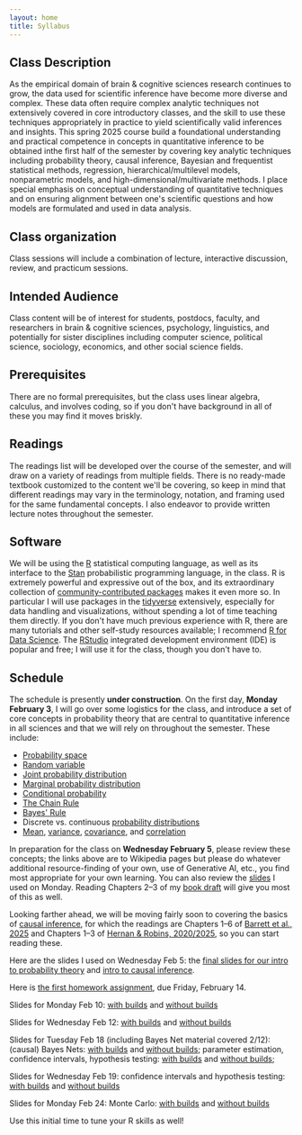 ```yaml
---
layout: home
title: Syllabus
---
```


## Class Description

  As the empirical domain of brain & cognitive sciences research continues to grow, the data used for scientific inference have become more diverse and complex. These data often require complex analytic techniques not extensively covered in core introductory classes, and the skill to use these techniques appropriately in practice to yield scientifically valid inferences and insights. This spring 2025 course build a foundational understanding and practical competence in concepts in quantitative inference to be obtained inthe first half of the semester by covering key analytic techniques including probability theory, causal inference, Bayesian and frequentist statistical methods, regression, hierarchical/multilevel models, nonparametric models, and high-dimensional/multivariate methods. I place special emphasis on conceptual understanding of quantitative techniques and on ensuring alignment between one's scientific questions and how models are formulated and used in data analysis.


## Class organization

Class sessions will include a combination of lecture, interactive discussion, review, and practicum sessions.

## Intended Audience

Class content will be of interest for students, postdocs, faculty, and researchers in brain & cognitive sciences, psychology, linguistics, and potentially for sister disciplines including computer science, political science, sociology, economics, and other social science fields.

## Prerequisites

There are no formal prerequisites, but the class uses linear algebra, calculus, and involves coding, so if you don't have background in all of these you may find it moves briskly.

## Readings

The readings list will be developed over the course of the semester, and will draw on a variety of readings from multiple fields. There is no ready-made textbook customized to the content we'll be covering, so keep in mind that different readings may vary in the terminology, notation, and framing used for the same fundamental concepts. I also endeavor to provide written lecture notes throughout the semester.

## Software

We will be using the [R](https://www.r-project.org/) statistical computing language, as well as its interface to the [Stan](https://mc-stan.org/) probabilistic programming language, in the class. R is extremely powerful and expressive out of the box, and its extraordinary collection of [community-contributed packages](https://cran.r-project.org/) makes it even more so. In particular I will use packages in the [tidyverse](https://www.tidyverse.org/) extensively, especially for data handling and visualizations, without spending a lot of time teaching them directly. If you don't have much previous experience with R, there are many tutorials and other self-study resources available; I recommend [R for Data Science](https://r4ds.hadley.nz/). The [RStudio](https://posit.co/products/open-source/rstudio/) integrated development environment (IDE) is popular and free; I will use it for the class, though you don't have to.


## Schedule

<div style="text-align:center;">
<!--    <img src="{{ site.url }}{{ site.baseurl }}/assets/images/under_construction.jpg" alt="Quantitative Inference in Brain & Cognitive Sciences, Spring 2025" style="width: 60%; max-width:300px; height:auto; padding-top:10px; padding-bottom:20px;"> -->
    </div>

The schedule is presently **under construction**. On the first day, **Monday February 3**, I will go over some logistics for the class, and introduce a set of core concepts in probability theory that are central to quantitative inference in all sciences and that we will rely on throughout the semester. These include:

 - [Probability space](https://en.wikipedia.org/wiki/Probability_space)
 - [Random variable](https://en.wikipedia.org/wiki/Random_variable)
 - [Joint probability distribution](https://en.wikipedia.org/wiki/Joint_probability_distribution)
 - [Marginal probability distribution](https://en.wikipedia.org/wiki/Marginal_distribution)
 - [Conditional probability](https://en.wikipedia.org/wiki/Conditional_probability)
 - [The Chain Rule](https://en.wikipedia.org/wiki/Chain_rule_(probability))
 - [Bayes' Rule](https://en.wikipedia.org/wiki/Bayes'_theorem)
 - Discrete vs. continuous [probability distributions](https://en.wikipedia.org/wiki/Probability_distribution)
 - [Mean](https://en.wikipedia.org/wiki/Mean), [variance](https://en.wikipedia.org/wiki/Variance), [covariance](https://en.wikipedia.org/wiki/Covariance), and [correlation](https://en.wikipedia.org/wiki/Correlation)
 
In preparation for the class on **Wednesday February 5**, please review these concepts; the links above are to Wikipedia pages but please do whatever additional resource-finding of your own, use of Generative AI, etc., you find most appropriate for your own learning. You can also review the [slides](assets/slides/2025-02-03-intro-probability-slides.pdf) I used on Monday. Reading Chapters 2–3 of my [book draft](https://www.mit.edu/~rplevy/pmsl_textbook/text.html) will give you most of this as well.

Looking farther ahead, we will be moving fairly soon to covering the basics of [causal inference](https://en.wikipedia.org/wiki/Causal_inference), for which the readings are Chapters 1–6 of [Barrett et al., 2025](https://www.r-causal.org/) and Chapters 1–3 of [Hernan & Robins, 2020/2025](https://miguelhernan.org/whatifbook), so you can start reading these.

Here are the slides I used on Wednesday Feb 5: the [final slides for our intro to probability theory](assets/slides/2025-02-05-final-probability-slides.pdf) and [intro to causal inference](assets/slides/2025-02-05-intro-to-causal-inference-with-builds.pdf).

Here is [the first homework assignment](assets/assignments/pset_1/pset_1.pdf), due Friday, February 14.

Slides for Monday Feb 10: [with builds](assets/slides/2025-02-10-intro-causal-inference-with-builds.pdf) and [without builds](assets/slides/2025-02-10-intro-causal-inference-no-builds.pdf)

Slides for Wednesday Feb 12: [with builds](assets/slides/2025-02-12-causal-inference-continued-with-builds.pdf) and [without builds](assets/slides/2025-02-12-causal-inference-continued-no-builds.pdf)

Slides for Tuesday Feb 18 (including Bayes Net material covered 2/12): (causal) Bayes Nets: [with builds](assets/slides/2025-02-18-causal-Bayes-nets-with-builds.pdf) and [without builds](assets/slides/2025-02-18-causal-Bayes-nets-no-builds.pdf); parameter estimation, confidence intervals, hypothesis testing: [with builds](assets/slides/2025-02-18-parameter-estimation-with-builds.pdf) and [without builds](assets/slides/2025-02-18-parameter-estimation-no-builds.pdf); 

Slides for Wednesday Feb 19: confidence intervals and hypothesis testing: [with builds](assets/slides/2025-02-19-confidence-intervals-hypothesis-testing-and-Monte-Carlo-with-builds.pdf) and [without builds](assets/slides/2025-02-19-confidence-intervals-hypothesis-testing-and-Monte-Carlo-no-builds.pdf)

Slides for Monday Feb 24: Monte Carlo: [with builds](assets/slides/2025-02-24-Monte-Carlo-with-builds.pdf) and [without builds](assets/slides/2025-02-24-Monte-Carlo-no-builds.pdf)

Use this initial time to tune your R skills as well!


